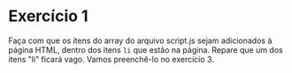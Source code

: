 # Exercício 1

Faça com que os itens do array do arquivo script.js sejam adicionados à página HTML, 
dentro dos itens `li` que estão na página. Repare que um dos itens "li" ficará vago. 
Vamos preenchê-lo no exercício 3.